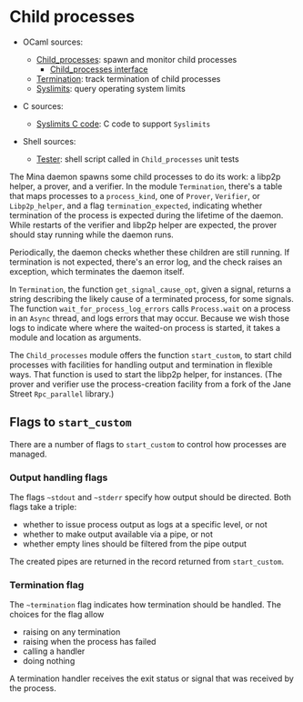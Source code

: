 # Child processes

- OCaml sources:
  - [Child\_processes](child_processes.ml): spawn and monitor child processes
    - [Child\_processes interface](child_processes.mli)
  - [Termination](termination.ml): track termination of child processes
  - [Syslimits](syslimits.ml): query operating system limits

- C sources:
  - [Syslimits C code](caml_syslimits.c): C code to support `Syslimits`

- Shell sources:
  - [Tester](tester.sh): shell script called in `Child_processes` unit tests

The Mina daemon spawns some child processes to do its work: a libp2p
helper, a prover, and a verifier. In the module `Termination`, there's
a table that maps processes to a `process_kind`, one of `Prover`,
`Verifier`, or `Libp2p_helper`, and a flag `termination_expected`,
indicating whether termination of the process is expected during the
lifetime of the daemon.  While restarts of the verifier and libp2p
helper are expected, the prover should stay running while the daemon
runs.

Periodically, the daemon checks whether these children are still
running.  If termination is not expected, there's an error log, and
the check raises an exception, which terminates the daemon itself.

In `Termination`, the function `get_signal_cause_opt`, given a signal,
returns a string describing the likely cause of a terminated process,
for some signals. The function `wait_for_process_log_errors` calls
`Process.wait` on a process in an `Async` thread, and logs errors that
may occur. Because we wish those logs to indicate where where the
waited-on process is started, it takes a module and location as
arguments.

The `Child_processes` module offers the function `start_custom`, to
start child processes with facilities for handling output and
termination in flexible ways. That function is used to start the
libp2p helper, for instances. (The prover and verifier use the
process-creation facility from a fork of the Jane Street
`Rpc_parallel` library.)

## Flags to `start_custom`

There are a number of flags to `start_custom` to control how processes
are managed.

### Output handling flags

The flags `~stdout` and `~stderr` specify how output should be directed. Both flags take a triple:

- whether to issue process output as logs at a specific level, or not
- whether to make output available via a pipe, or not
- whether empty lines should be filtered from the pipe output

The created pipes are returned in the record returned from `start_custom`.

### Termination flag

The `~termination` flag indicates how termination should be handled. The choices
for the flag allow
- raising on any termination
- raising when the process has failed
- calling a handler
- doing nothing

A termination handler receives the exit status or signal that was received by the
process.
